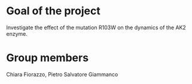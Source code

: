 # Goal of the project
Investigate the effect of the mutation R103W on the dynamics of the AK2 enzyme.

# Group members
Chiara Fiorazzo, Pietro Salvatore Giammanco

